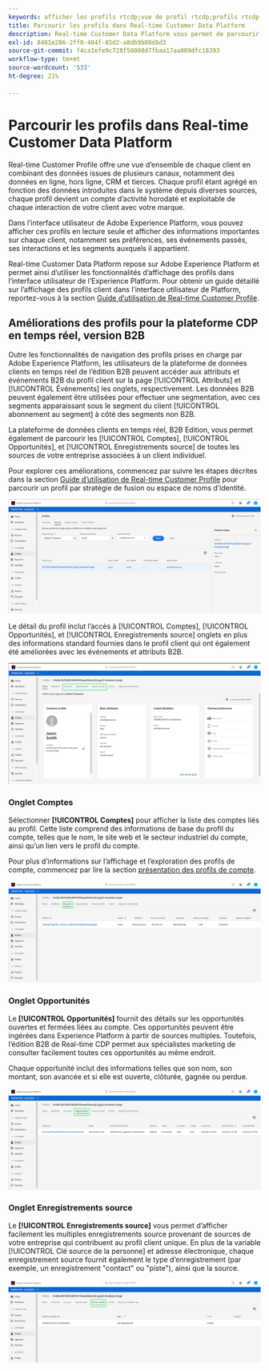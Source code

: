 ```yaml
---
keywords: afficher les profils rtcdp;vue de profil rtcdp;profils rtcdp
title: Parcourir les profils dans Real-time Customer Data Platform
description: Real-time Customer Data Platform vous permet de parcourir les données de Real-time Customer Profile à l’aide de l’interface utilisateur de Adobe Experience Platform.
exl-id: 8481e286-2ff0-484f-85d2-a8db9b08d8d3
source-git-commit: f4ca1efe9c728f50008d7fbaa17aa009dfc18393
workflow-type: tm+mt
source-wordcount: '533'
ht-degree: 21%

---
```



# Parcourir les profils dans Real-time Customer Data Platform

Real-time Customer Profile offre une vue d’ensemble de chaque client en combinant des données issues de plusieurs canaux, notamment des données en ligne, hors ligne, CRM et tierces. Chaque profil étant agrégé en fonction des données introduites dans le système depuis diverses sources, chaque profil devient un compte d’activité horodaté et exploitable de chaque interaction de votre client avec votre marque.

Dans l’interface utilisateur de Adobe Experience Platform, vous pouvez afficher ces profils en lecture seule et afficher des informations importantes sur chaque client, notamment ses préférences, ses événements passés, ses interactions et les segments auxquels il appartient.

Real-time Customer Data Platform repose sur Adobe Experience Platform et permet ainsi d’utiliser les fonctionnalités d’affichage des profils dans l’interface utilisateur de l’Experience Platform. Pour obtenir un guide détaillé sur l’affichage des profils client dans l’interface utilisateur de Platform, reportez-vous à la section [Guide d’utilisation de Real-time Customer Profile](../../profile/ui/user-guide.md).

## Améliorations des profils pour la plateforme CDP en temps réel, version B2B

Outre les fonctionnalités de navigation des profils prises en charge par Adobe Experience Platform, les utilisateurs de la plateforme de données clients en temps réel de l’édition B2B peuvent accéder aux attributs et événements B2B du profil client sur la page [!UICONTROL Attributs] et [!UICONTROL Événements] les onglets, respectivement. Les données B2B peuvent également être utilisées pour effectuer une segmentation, avec ces segments apparaissant sous le segment du client [!UICONTROL abonnement au segment] à côté des segments non B2B.

La plateforme de données clients en temps réel, B2B Edition, vous permet également de parcourir les [!UICONTROL Comptes], [!UICONTROL Opportunités], et [!UICONTROL Enregistrements source] de toutes les sources de votre entreprise associées à un client individuel.

Pour explorer ces améliorations, commencez par suivre les étapes décrites dans la section [Guide d’utilisation de Real-time Customer Profile](../../profile/ui/user-guide.md) pour parcourir un profil par stratégie de fusion ou espace de noms d’identité.

![](images/b2b-browse-profile.png)

Le détail du profil inclut l’accès à [!UICONTROL Comptes], [!UICONTROL Opportunités], et [!UICONTROL Enregistrements source] onglets en plus des informations standard fournies dans le profil client qui ont également été améliorées avec les événements et attributs B2B.

![](images/b2b-profile-detail.png)

### Onglet Comptes

Sélectionner **[!UICONTROL Comptes]** pour afficher la liste des comptes liés au profil. Cette liste comprend des informations de base du profil du compte, telles que le nom, le site web et le secteur industriel du compte, ainsi qu’un lien vers le profil du compte.

Pour plus d’informations sur l’affichage et l’exploration des profils de compte, commencez par lire la section [présentation des profils de compte](../accounts/account-profile-overview.md).

![](images/b2b-profile-accounts.png)

### Onglet Opportunités

Le **[!UICONTROL Opportunités]** fournit des détails sur les opportunités ouvertes et fermées liées au compte. Ces opportunités peuvent être ingérées dans Experience Platform à partir de sources multiples. Toutefois, l’édition B2B de Real-time CDP permet aux spécialistes marketing de consulter facilement toutes ces opportunités au même endroit.

Chaque opportunité inclut des informations telles que son nom, son montant, son avancée et si elle est ouverte, clôturée, gagnée ou perdue.

![](images/b2b-profile-opportunities.png)

### Onglet Enregistrements source

Le **[!UICONTROL Enregistrements source]** vous permet d’afficher facilement les multiples enregistrements source provenant de sources de votre entreprise qui contribuent au profil client unique. En plus de la variable [!UICONTROL Clé source de la personne] et adresse électronique, chaque enregistrement source fournit également le type d’enregistrement (par exemple, un enregistrement &quot;contact&quot; ou &quot;piste&quot;), ainsi que la source.

![](images/b2b-profile-source-records.png)
